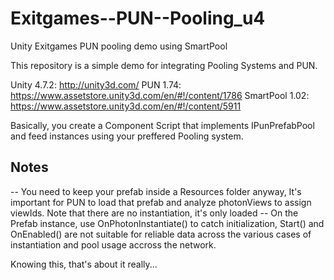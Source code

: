 # Exitgames--PUN--Pooling_u4
Unity Exitgames PUN pooling demo using SmartPool


This repository is a simple demo for integrating Pooling Systems and PUN. 

Unity 4.7.2: http://unity3d.com/
PUN 1.74: https://www.assetstore.unity3d.com/en/#!/content/1786
SmartPool 1.02: https://www.assetstore.unity3d.com/en/#!/content/5911

Basically, you create a Component Script that implements IPunPrefabPool and feed instances using your preffered Pooling system.

## Notes

-- You need to keep your prefab inside a Resources folder anyway, It's important for PUN to load that prefab and analyze photonViews to assign viewIds. Note that there are no instantiation, it's only loaded
-- On the Prefab instance, use OnPhotonInstantiate() to catch initialization, Start() and OnEnabled() are not suitable for reliable data across the various cases of instantiation and pool usage accross the network.

 Knowing this, that's about it really...



